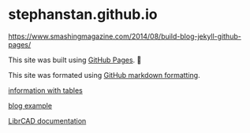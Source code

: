 # stephanstan.github.io
https://www.smashingmagazine.com/2014/08/build-blog-jekyll-github-pages/

This site was built using [GitHub Pages](https://pages.github.com/). :panda_face:

This site was formated using [GitHub markdown formatting](https://help.github.com/articles/basic-writing-and-formatting-syntax/).

[information with tables](https://help.github.com/articles/organizing-information-with-tables/)

[blog example](docs/blog.md)

[LibrCAD documentation](docs/librecad.md)
